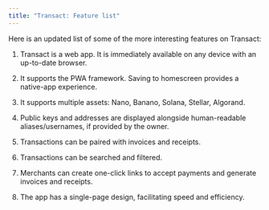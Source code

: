 ```yaml
---
title: "Transact: Feature list"
---
```


Here is an updated list of some of the more interesting features on Transact:

1. Transact is a web app. It is immediately available on any device with an up-to-date browser.

2. It supports the PWA framework. Saving to homescreen provides a native-app experience.

3. It supports multiple assets: Nano, Banano, Solana, Stellar, Algorand.

4. Public keys and addresses are displayed alongside human-readable aliases/usernames, if provided by the owner.

5. Transactions can be paired with invoices and receipts.

6. Transactions can be searched and filtered.

6. Merchants can create one-click links to accept payments and generate invoices and receipts.

7. The app has a single-page design, facilitating speed and efficiency.
